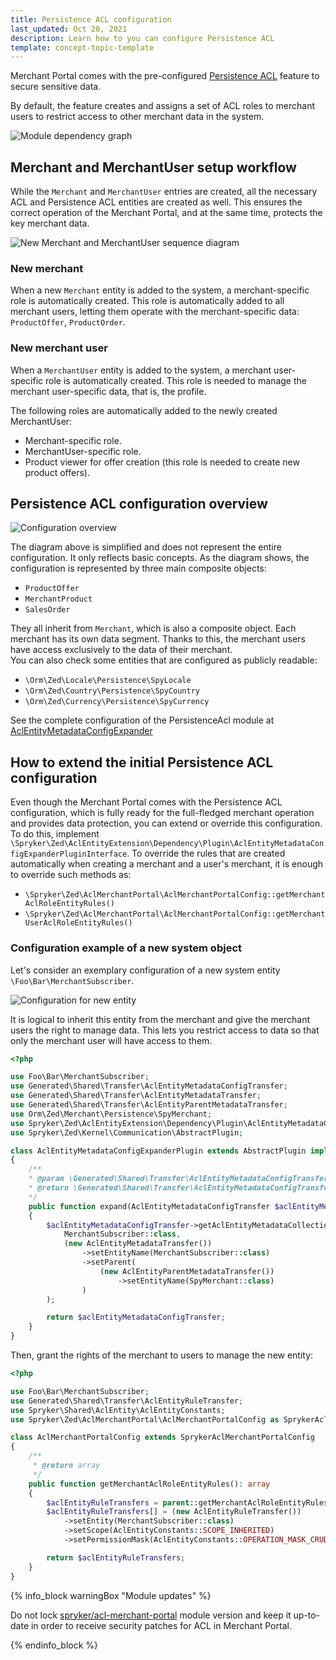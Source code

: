 ```yaml
---
title: Persistence ACL configuration
last_updated: Oct 20, 2021
description: Learn how to you can configure Persistence ACL
template: concept-topic-template
---
```


Merchant Portal comes with the pre-configured [Persistence ACL](/docs/marketplace/dev/feature-walkthroughs/{{page.version}}/persistence-acl-feature-walkthrough/persistence-acl-feature-walkthrough.html) feature to secure sensitive data.

By default, the feature creates and assigns a set of ACL roles to merchant users to restrict access to other merchant data in the system.

![Module dependency graph](https://confluence-connect.gliffy.net/embed/image/15952dbf-4cef-49ee-b7fa-117d39c1c525.png?utm_medium=live&utm_source=custom)

## Merchant and MerchantUser setup workflow
While the `Merchant` and `MerchantUser` entries are created, all the necessary ACL and Persistence ACL entities are created as well.
This ensures the correct operation of the Merchant Portal, and at the same time, protects the key merchant data.

![New Merchant and MerchantUser sequence diagram](https://confluence-connect.gliffy.net/embed/image/54b0907f-b289-42ab-9b5c-1566959896b0.png?utm_medium=live&utm_source=custom)

### New merchant
When a new `Merchant` entity is added to the system, a merchant-specific role is automatically created.
This role is automatically added to all merchant users, letting them operate with the merchant-specific data: `ProductOffer`, `ProductOrder`.

### New merchant user
When a `MerchantUser` entity is added to the system, a merchant user-specific role is automatically created.
This role is needed to manage the merchant user-specific data, that is, the profile.

The following roles are automatically added to the newly created MerchantUser:
- Merchant-specific role.
- MerchantUser-specific role.
- Product viewer for offer creation (this role is needed to create new product offers).

## Persistence ACL configuration overview
![Configuration overview](https://confluence-connect.gliffy.net/embed/image/97d83074-7b22-4ef0-9d6f-92fdb1ac1b01.png?utm_medium=live&utm_source=custom)

The diagram above is simplified and does not represent the entire configuration. It only reflects basic concepts.
As the diagram shows, the configuration is represented by three main composite objects:
- `ProductOffer`
- `MerchantProduct`
- `SalesOrder`

They all inherit from `Merchant`, which is also a composite object.
Each merchant has its own data segment. Thanks to this, the merchant users have access exclusively to the data of their merchant.  
You can also check some entities that are configured as publicly readable:
- `\Orm\Zed\Locale\Persistence\SpyLocale`
- `\Orm\Zed\Country\Persistence\SpyCountry`
- `\Orm\Zed\Currency\Persistence\SpyCurrency`

See the complete configuration of the PersistenceAcl module at [AclEntityMetadataConfigExpander](https://github.com/spryker/acl-merchant-portal/blob/master/src/Spryker/Zed/AclMerchantPortal/Business/Expander/AclEntity/AclEntityMetadataConfigExpander.php)

## How to extend the initial Persistence ACL configuration
Even though the Merchant Portal comes with the Persistence ACL configuration, which is fully ready for the full-fledged merchant operation and provides data protection, you can extend or override this configuration. To do this, implement `\Spryker\Zed\AclEntityExtension\Dependency\Plugin\AclEntityMetadataConfigExpanderPluginInterface`.
To override the rules that are created automatically when creating a merchant and a user's merchant, it is enough to override such methods as:
- `\Spryker\Zed\AclMerchantPortal\AclMerchantPortalConfig::getMerchantAclRoleEntityRules()`
- `\Spryker\Zed\AclMerchantPortal\AclMerchantPortalConfig::getMerchantUserAclRoleEntityRules()`

### Configuration example of a new system object
Let's consider an exemplary configuration of a new system entity `\Foo\Bar\MerchantSubscriber`.

![Configuration for new entity](https://confluence-connect.gliffy.net/embed/image/dd5b7b6e-2f65-47d8-a641-c52824b0f209.png?utm_medium=live&utm_source=custom)

It is logical to inherit this entity from the merchant and give the merchant users the right to manage data.
This lets you restrict access to data so that only the merchant user will have access to them.

```php
<?php

use Foo\Bar\MerchantSubscriber;
use Generated\Shared\Transfer\AclEntityMetadataConfigTransfer;
use Generated\Shared\Transfer\AclEntityMetadataTransfer;
use Generated\Shared\Transfer\AclEntityParentMetadataTransfer;
use Orm\Zed\Merchant\Persistence\SpyMerchant;
use Spryker\Zed\AclEntityExtension\Dependency\Plugin\AclEntityMetadataConfigExpanderPluginInterface;
use Spryker\Zed\Kernel\Communication\AbstractPlugin;

class AclEntityMetadataConfigExpanderPlugin extends AbstractPlugin implements AclEntityMetadataConfigExpanderPluginInterface
{
    /**
    * @param \Generated\Shared\Transfer\AclEntityMetadataConfigTransfer $aclEntityMetadataConfigTransfer
    * @return \Generated\Shared\Transfer\AclEntityMetadataConfigTransfer
    */
    public function expand(AclEntityMetadataConfigTransfer $aclEntityMetadataConfigTransfer): AclEntityMetadataConfigTransfer
    {
        $aclEntityMetadataConfigTransfer->getAclEntityMetadataCollectionOrFail()->addAclEntityMetadata(
            MerchantSubscriber::class,
            (new AclEntityMetadataTransfer())
                ->setEntityName(MerchantSubscriber::class)
                ->setParent(
                    (new AclEntityParentMetadataTransfer())
                        ->setEntityName(SpyMerchant::class)
                )
        );

        return $aclEntityMetadataConfigTransfer;
    }
}
```

Then, grant the rights of the merchant to users to manage the new entity:

```php
<?php

use Foo\Bar\MerchantSubscriber;
use Generated\Shared\Transfer\AclEntityRuleTransfer;
use Spryker\Shared\AclEntity\AclEntityConstants;
use Spryker\Zed\AclMerchantPortal\AclMerchantPortalConfig as SprykerAclMerchantPortalConfig;

class AclMerchantPortalConfig extends SprykerAclMerchantPortalConfig
{
    /**
     * @return array
     */
    public function getMerchantAclRoleEntityRules(): array
    {
        $aclEntityRuleTransfers = parent::getMerchantAclRoleEntityRules();
        $aclEntityRuleTransfers[] = (new AclEntityRuleTransfer())
            ->setEntity(MerchantSubscriber::class)
            ->setScope(AclEntityConstants::SCOPE_INHERITED)
            ->setPermissionMask(AclEntityConstants::OPERATION_MASK_CRUD);

        return $aclEntityRuleTransfers;
    }
}
```

{% info_block warningBox "Module updates" %}

Do not lock [spryker/acl-merchant-portal](https://github.com/spryker/acl-merchant-portal) module version and keep it up-to-date in order to receive security patches for ACL in Merchant Portal.

{% endinfo_block %}
